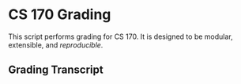 # CS 170 Grading

This script performs grading for CS 170.
It is designed to be modular, extensible, and *reproducible*.

## Grading Transcript
